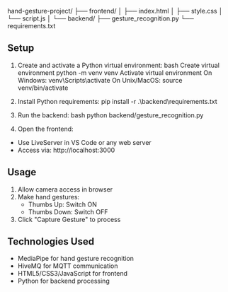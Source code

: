 hand-gesture-project/
├── frontend/
│ ├── index.html
│ ├── style.css
│ └── script.js
│
└── backend/
├── gesture_recognition.py
└── requirements.txt

## Setup

1. Create and activate a Python virtual environment:
bash
Create virtual environment
python -m venv venv
Activate virtual environment
On Windows:
venv\Scripts\activate
On Unix/MacOS:
source venv/bin/activate

2. Install Python requirements:
pip install -r .\backend\requirements.txt


3. Run the backend:
bash
python backend/gesture_recognition.py

4. Open the frontend:
- Use LiveServer in VS Code or any web server
- Access via: http://localhost:3000

## Usage
1. Allow camera access in browser
2. Make hand gestures:
   - Thumbs Up: Switch ON
   - Thumbs Down: Switch OFF
3. Click "Capture Gesture" to process

## Technologies Used
- MediaPipe for hand gesture recognition
- HiveMQ for MQTT communication
- HTML5/CSS3/JavaScript for frontend
- Python for backend processing
